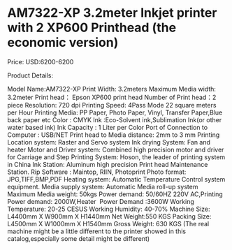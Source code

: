 # AM7322-XP 3.2meter Inkjet printer with 2 XP600 Printhead (the economic version)

Price: USD:6200-6200

Product Details:

Model Name:AM7322-XP
Print Width: 3.2meters
Maximum Media width: 3.2meter
Print head： Epson XP600 print head
Number of Print head：2 piece
Resolution: 720 dpi
Printing Speed: 4Pass Mode 22 square meters per Hour
Printing Media: PP Paper, Photo Paper, Vinyl, Transfer Paper,Blue back paper etc
Color : CMYK
Ink :Eco-Solvent ink,Sublimation Ink(or other water based ink)
Ink Capacity : 1 Liter per Color
Port of Connection to Computer : USB/NET
Print head to Media distance: 2mm to 3 mm
Printing Location system: Raster and Servo system
Ink drying System: Fan and heater
Motor and Driver system: Combined high precision motor and driver for Carriage and Step
Printing System: Hoson, the leader of printing system in China
Ink Station: Aluminum high precision Print head Maintenance Station.
Rip Software : Maintop, RIIN, Photoprint
Photo format: JPG,TIFF,BMP,PDF
Heating system: Automatic Temperature Control system equipment.
Media supply system: Automatic Media roll-up system
Maximum Media weight: 50kgs
Power demand: 50/60HZ 220V AC,Printing Power demand: 2000W,Heater  Power Demand :3600W
Working Temperature: 20-25 CESUS
Working Humidity: 40-70%
Machine Size: L4400mm X W900mm X H1440mm
Net Weight:550 KGS
Packing Size: L4500mm X W1000mm X H1540mm
Gross Weight: 630 KGS
(The real machine might be a little different to the printer showed in this catalog,especially some detail might be different)